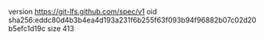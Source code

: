 version https://git-lfs.github.com/spec/v1
oid sha256:eddc80d4b3b4ea4d193a231f6b255f63f093b94f96882b07c02d20b5efc1d19c
size 413
